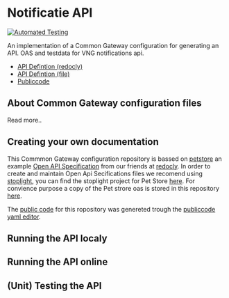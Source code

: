 # Notificatie API
[![Automated Testing](https://github.com/CommonGateway/notification_publiccode/actions/workflows/tests.yml/badge.svg)](https://github.com/CommonGateway/notification_publiccode/actions/workflows/tests.yml)

An implementation of a Common Gateway configuration for generating an API. OAS and testdata for VNG notifications api.

- [API Defintion (redocly)](https://redocly.github.io/redoc/?url=https://raw.githubusercontent.com/CommonGateway/notification_publiccode/main/OAS.yaml&nocors)
- [API Defintion (file)](https://github.com/CommonGateway/notification_publiccode/blob/main/OAS.yaml)
- [Publiccode](https://github.com/CommonGateway/notification_publiccode/blob/main/publiccode.yaml)

## About Common Gateway configuration files
Read more..

## Creating your own documentation
This Commmon Gateway configuration repository is bassed on [petstore](https://redocly.github.io/redoc/) an example [Open API Specification]([https://redocly.com/docs/openapi/reference-docs-example/overview/](https://swagger.io/specification/)) from our friends at [redocly](https://redocly.com/docs/). In order to create and maintain Open Api Secifications files we recomend using [stoplight](), you can find the stoplight project for Pet Store [here](https://conduction.stoplight.io/docs/pet-store/branches/main/ls7mp80wwy88k-swagger-petstore). For convience purpose a copy of the Pet strore oas is stored in this repository [here](https://github.com/CommonGateway/PetStore/blob/main/OAS.yaml).

The [public code](https://yml.publiccode.tools/) for this ropository was genereted trough the [publiccode yaml editor](https://publiccode-editor.developers.italia.it/).

## Running the API localy

## Running the API online

## (Unit) Testing the API
